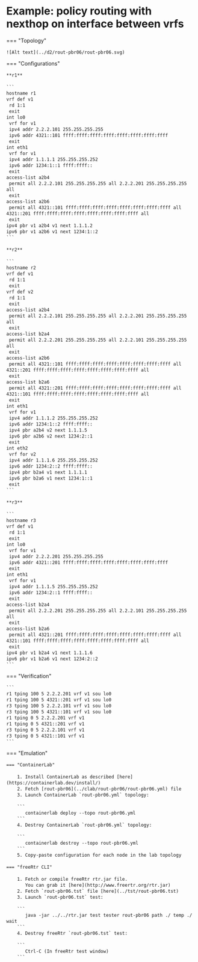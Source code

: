 # Example: policy routing with nexthop on interface between vrfs

=== "Topology"

    ![Alt text](../d2/rout-pbr06/rout-pbr06.svg)

=== "Configurations"

    **r1**

    ```
    hostname r1
    vrf def v1
     rd 1:1
     exit
    int lo0
     vrf for v1
     ipv4 addr 2.2.2.101 255.255.255.255
     ipv6 addr 4321::101 ffff:ffff:ffff:ffff:ffff:ffff:ffff:ffff
     exit
    int eth1
     vrf for v1
     ipv4 addr 1.1.1.1 255.255.255.252
     ipv6 addr 1234:1::1 ffff:ffff::
     exit
    access-list a2b4
     permit all 2.2.2.101 255.255.255.255 all 2.2.2.201 255.255.255.255 all
     exit
    access-list a2b6
     permit all 4321::101 ffff:ffff:ffff:ffff:ffff:ffff:ffff:ffff all 4321::201 ffff:ffff:ffff:ffff:ffff:ffff:ffff:ffff all
     exit
    ipv4 pbr v1 a2b4 v1 next 1.1.1.2
    ipv6 pbr v1 a2b6 v1 next 1234:1::2
    ```

    **r2**

    ```
    hostname r2
    vrf def v1
     rd 1:1
     exit
    vrf def v2
     rd 1:1
     exit
    access-list a2b4
     permit all 2.2.2.101 255.255.255.255 all 2.2.2.201 255.255.255.255 all
     exit
    access-list b2a4
     permit all 2.2.2.201 255.255.255.255 all 2.2.2.101 255.255.255.255 all
     exit
    access-list a2b6
     permit all 4321::101 ffff:ffff:ffff:ffff:ffff:ffff:ffff:ffff all 4321::201 ffff:ffff:ffff:ffff:ffff:ffff:ffff:ffff all
     exit
    access-list b2a6
     permit all 4321::201 ffff:ffff:ffff:ffff:ffff:ffff:ffff:ffff all 4321::101 ffff:ffff:ffff:ffff:ffff:ffff:ffff:ffff all
     exit
    int eth1
     vrf for v1
     ipv4 addr 1.1.1.2 255.255.255.252
     ipv6 addr 1234:1::2 ffff:ffff::
     ipv4 pbr a2b4 v2 next 1.1.1.5
     ipv6 pbr a2b6 v2 next 1234:2::1
     exit
    int eth2
     vrf for v2
     ipv4 addr 1.1.1.6 255.255.255.252
     ipv6 addr 1234:2::2 ffff:ffff::
     ipv4 pbr b2a4 v1 next 1.1.1.1
     ipv6 pbr b2a6 v1 next 1234:1::1
     exit
    ```

    **r3**

    ```
    hostname r3
    vrf def v1
     rd 1:1
     exit
    int lo0
     vrf for v1
     ipv4 addr 2.2.2.201 255.255.255.255
     ipv6 addr 4321::201 ffff:ffff:ffff:ffff:ffff:ffff:ffff:ffff
     exit
    int eth1
     vrf for v1
     ipv4 addr 1.1.1.5 255.255.255.252
     ipv6 addr 1234:2::1 ffff:ffff::
     exit
    access-list b2a4
     permit all 2.2.2.201 255.255.255.255 all 2.2.2.101 255.255.255.255 all
     exit
    access-list b2a6
     permit all 4321::201 ffff:ffff:ffff:ffff:ffff:ffff:ffff:ffff all 4321::101 ffff:ffff:ffff:ffff:ffff:ffff:ffff:ffff all
     exit
    ipv4 pbr v1 b2a4 v1 next 1.1.1.6
    ipv6 pbr v1 b2a6 v1 next 1234:2::2
    ```

=== "Verification"

    ```
    r1 tping 100 5 2.2.2.201 vrf v1 sou lo0
    r1 tping 100 5 4321::201 vrf v1 sou lo0
    r3 tping 100 5 2.2.2.101 vrf v1 sou lo0
    r3 tping 100 5 4321::101 vrf v1 sou lo0
    r1 tping 0 5 2.2.2.201 vrf v1
    r1 tping 0 5 4321::201 vrf v1
    r3 tping 0 5 2.2.2.101 vrf v1
    r3 tping 0 5 4321::101 vrf v1
    ```

=== "Emulation"

    === "ContainerLab"

        1. Install ContainerLab as described [here](https://containerlab.dev/install/)  
        2. Fetch [rout-pbr06](../clab/rout-pbr06/rout-pbr06.yml) file  
        3. Launch ContainerLab `rout-pbr06.yml` topology:  

        ```
           containerlab deploy --topo rout-pbr06.yml  
        ```
        4. Destroy ContainerLab `rout-pbr06.yml` topology:  

        ```
           containerlab destroy --topo rout-pbr06.yml  
        ```
        5. Copy-paste configuration for each node in the lab topology

    === "freeRtr CLI"

        1. Fetch or compile freeRtr rtr.jar file.  
           You can grab it [here](http://www.freertr.org/rtr.jar)  
        2. Fetch `rout-pbr06.tst` file [here](../tst/rout-pbr06.tst)  
        3. Launch `rout-pbr06.tst` test:  

        ```
           java -jar ../../rtr.jar test tester rout-pbr06 path ./ temp ./ wait
        ```
        4. Destroy freeRtr `rout-pbr06.tst` test:  

        ```
           Ctrl-C (In freeRtr test window)
        ```

